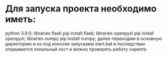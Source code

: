 # Для запуска проекта необходимо иметь:
python 3.9.0;
libraries flask   pip install flask;
libraries openpyxl pip install openpyxl;
libraries numpy   pip install numpy;
далее переходим в основную директорию и из под консоли запускаем start.bat
в последствии открывается локальный хост и можно проверять работу скрипта 





